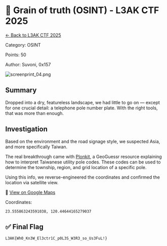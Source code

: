 ﻿# 🌾 Grain of truth (OSINT) - L3AK CTF 2025

[← Back to L3AK CTF 2025](ctf-l3ak-2025.md)

Category: OSINT

Points: 50

Author: Suvoni, 0x157

![screenprint_04.png](assets/screenprint_04.png)

## Summary

Dropped into a dry, featureless landscape, we had little to go on — except for one crucial detail: a telephone pole number plate. With the right tools, that was more than enough.

## Investigation

Based on the environment and the road signage style, we suspected Asia, and more specifically Taiwan.

The real breakthrough came with [Plonkit](https://www.plonkit.net/taiwan#1), a GeoGuessr resource explaining how to interpret Taiwanese utility pole codes. These codes can be used to determine the township, region, and grid location of a specific pole.

Using this info, we reverse-engineered the coordinates and confirmed the location via satellite view.

📍 [View on Google Maps](https://maps.app.goo.gl/YeafRYgKzqGrPQvv7)

Coordinates:

    23.555863243591038, 120.44644165279037

## ✅ Final Flag

    L3AK{Wh0_Kn3W_El3ctr1C_p0L3S_W3R3_so_Us3FuL!}